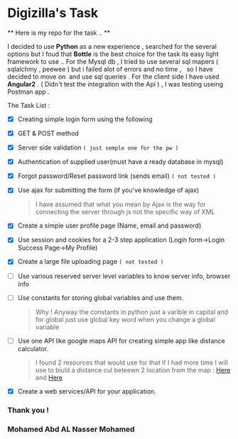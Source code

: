 # Digizilla's Task

** Here is my repo for the task .. **

I decided to use **Python** as a new experience , searched for the several options but I foud that **Bottle** is the best choice for the task its easy light framework to use ..
For the Mysql db , I tried to use several sql mapers ( sqlalchmy , peewee ) but i failed alot of errors and no time ,  
so I have decided to move on  and use sql queries .
For the client side I have used **Angular2** . ( Didn't test the integration with the Api ) , I was testing useing Postman app .

The Task List : 

- [x] Creating simple login form using the following
- [x] GET & POST method
- [x] Server side validation `( just semple one for the pw )`
- [x] Authentication of supplied user(must have a ready database in mysql)
- [x] Forgot password/Reset password link (sends email) `( not tested )`
- [x] Use ajax for submitting the form (if you've knowledge of ajax)
  > I have assumed that what you mean by Ajax is the way for connecting the server through js not the specific way of XML
- [x] Create a simple user profile page (Name, email and password)
- [x] Use session and cookies for a 2-3 step application (Login form->Login Success Page->My Profile) 
- [x] Create a large file uploading page `( not tested )`
- [ ] Use various reserved server level variables to know server info, browser info 
- [ ] Use constants for storing global variables and use them.
  > Why ! Anyway the constants in python just a varible in capital and for global just use global key word when you change a global variable
- [ ] Use one API like google maps API for creating simple app like distance calculator.
  > I found 2 resources that would use for that if I had more time I will use to biuld a distance cul beteewn 2 location from the map :
[ Here ]( https://developers.google.com/maps/documentation/javascript/distancematrix) and [ Here ]( http://brianflove.com/2016/10/18/angular-2-google-maps-places-autocomplete/)
- [X] Create a web services/API for your application.



### Thank you !
### Mohamed Abd AL Nasser Mohamed
